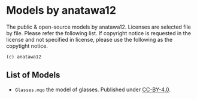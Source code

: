 # Models by anatawa12

The public & open-source models by anatawa12.
Licenses are selected file by file. Please refer the following list.
If copyright notice is requested in the license and not specified in license, please use the following as the copytight notice.

`(c) anatawa12`

## List of Models

- `Glasses.mqo` the model of glasses. Published under [CC-BY-4.0].

[CC-BY-4.0]: https://creativecommons.org/licenses/by/4.0/deed

